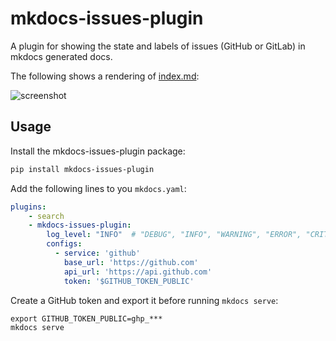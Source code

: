 # mkdocs-issues-plugin

A plugin for showing the state and labels of issues (GitHub or GitLab) in mkdocs generated docs. 

The following shows a rendering of [index.md](https://github.com/mihaigalos/mkdocs-issues-plugin/blob/main/docs/index.md):

![screenshot](https://github.com/mihaigalos/mkdocs-issues-plugin/raw/main/screenshots/mkdocs-issues-plugin.png)

## Usage

Install the mkdocs-issues-plugin package:

```bash
pip install mkdocs-issues-plugin
```


Add the following lines to you `mkdocs.yaml`:
```yaml
plugins:
    - search
    - mkdocs-issues-plugin:
        log_level: "INFO"  # "DEBUG", "INFO", "WARNING", "ERROR", "CRITICAL"
        configs:
          - service: 'github'
            base_url: 'https://github.com'
            api_url: 'https://api.github.com'
            token: '$GITHUB_TOKEN_PUBLIC'
```

Create a GitHub token and export it before running `mkdocs serve`:

```
export GITHUB_TOKEN_PUBLIC=ghp_***
mkdocs serve
```
